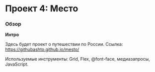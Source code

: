 # Проект 4: Место

### Обзор
**Интро**

Здесь будет проект о путешествии по России.
Ссылка: https://githubashto.github.io/mesto/

Используемые инструменты: Grid, Flex, @font-face, медиазапросы, JavaScript.
